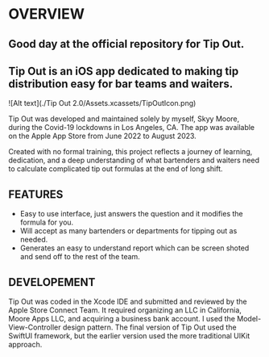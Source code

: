 # OVERVIEW

## Good day at the official repository for Tip Out. 

## Tip Out is an iOS app dedicated to making tip distribution easy for bar teams and waiters. 

![Alt text](./Tip Out 2.0/Assets.xcassets/TipOutIcon.png)

Tip Out was developed and maintained solely by myself, Skyy Moore, during the Covid-19 lockdowns in Los Angeles, CA.
The app was available on the Apple App Store from June 2022 to August 2023. 

Created with no formal training, this project reflects a journey of learning, dedication,
and a deep understanding of what bartenders and waiters need to calculate complicated tip out formulas at the end of long shift.

## FEATURES

- Easy to use interface, just answers the question and it modifies the formula for you.
- Will accept as many bartenders or departments for tipping out as needed.
- Generates an easy to understand report which can be screen shoted and send off to the rest of the team.

## DEVELOPEMENT

Tip Out was coded in the Xcode IDE and submitted and reviewed by the Apple Store Connect Team.
It required organizing an LLC in California, Moore Apps LLC, and acquiring a business bank account.
I used the Model-View-Controller design pattern. 
The final version of Tip Out used the SwiftUI framework, but the earlier version used the more traditional UIKit approach. 
